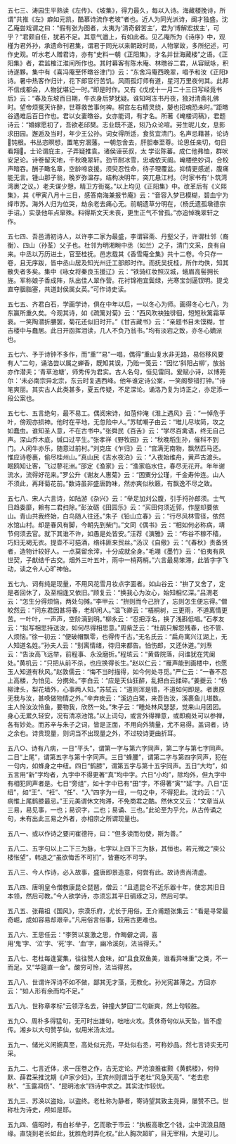 <!-- { "loadSidebar": true } -->
五七三、涛园生平熟读《左传》、《坡集》，得力最久，每以入诗。海藏楼挽诗，所谓“共推《左》癖如元凯，酷慕诗流作老坡”者也。近人为同光派诗，闽才独盛。沈乙庵尝戏谓之曰：“假有张为图者，太夷为‘清奇僻苦主’，君为‘博解宏拔主’，可乎？”君颇自任，犹若不足。其意气遒上，有如此者。见乙庵所为《诗序》中，观槿为君外孙，承遗命刊君集，谓君于同光以来朝政时局，人物掌故，多所纪述，可作史观。听水老人赠君诗，亦有“史料一朝《正阳集》，才名并世海藏楼”之语。《正阳集》者，君监榷江淮间所作也。其时幕客有陈木庵、林暾谷二君，从容赋咏，积诗遂夥。集中有《喜冯庵至怀暾谷津门》云：“东舍冯庵西晚翠，唱予和汝《正阳》诗。暑中热客作归计，花下郎官行苦饥。风雨孤灯师有道，星河万里夜何其。此邦不信成都会，人物犹堪记一时。”即是时作。又有《戊戌十一月二十三日写经竟书后》云：“春及东坡百日期，牛衣身后梦犹疑。谁知呵冻书丹夜，独对清斋礼佛时。望帝烦冤天许醉，世尊救苦事何裨。桐宫左右精灵绕，嫠也招魂恐未时。”距暾谷遇难后百日作也。君以女妻暾谷。女亦能词，有才名。所著《崦楼词稿》，君题诗云：“婚嫁愿初了，吾欲老邱樊。志业既不遂，矧乃众论喧。劳生昵儿女，息影求田园。邂逅及当时，年少王公孙。词女得所适，食贫宜清门。名声忌藉甚，论诗钝根。书丛恣瞑想，置笔穷溷藩。一朝忽舍去，肝胆奉至尊。论思任亲切，旬日看翔。士论谓庇主，子弄疑推袁。诸侯诬苌叔，太  学讼陈蕃。成仁他弗恤，群吠安足论。诗卷留天地，千秋晚翠轩。劲节耐冰雪，忠魂依天阍。崦楼绝妙词，合校声暗吞。酬子瞰名章，空龄啼哀援。须臾忍性命，待子理覆盆。抑情更感逝，腹痛能无言。锺山那子翁，晚岁弥温存。结构决明年，突兀悬江村。（时家书有‘卜筑湾湾裹’之议。）老夫谋少憩，精卫方街冤。”以上均见《正阳集》中。改革后有《义熙集》，其《甲寅八月十三日，感答南海兼报节庵》云：“音容入梦已模糊，碧血宁为绛市苏。海外人归为位哭，劫余老去痛心无。前朝遗草分明在，（杨氏遗孤墩德宗手诏。）实录他年点窜殊。料得斯文天未丧，更生正气不曾孤。”亦追悼晚翠轩之作。

五七四、吾邑清初诗人，以许李二家为最盛，李谓容斋、丹壑父子，许谓杜邻（裔衡）、四山（孙荃）父子也。杜邻为明湘畹中丞（如兰）之子，清门文采，良有自来。中丞以万历进土，官至桂抚。邑志载其《香雪庵全集》共十二卷。今只存一卷，且无序跋，皆中丞山居及知光州迁工部郎时作。而抚吴抚桂，所作均佚，知其散失者多矣。集中《咏女将秦良玉援辽》云：“铁骑红妆照汉城，蛾眉高髻拥长旌。军称娘子香成阵，队出佳人翠作营。花衬锦袍宜鬓绿，光寒宝剑逼钗明。提戈直夺胭脂塞，共道封侯属女英。”可作诗史读。

五七五、齐君白石，学画学诗，俱在中年以后，一以冬心为师。画得冬心七八，为东赢所重久矣。今观其诗，如《疏篱对菊》云：“西风吹袂独徘徊，短短秋篱霜草衰。一笑陶潜折腰罢，菊花还似旧时开。”《甘吉藏书》云：“亲题书目未馍糊，甘吉楼中与蠢居。此日开函挥泪读，几人不负乃翁书。”均有淡宕之致，亦冬心嫡派也。

五七六、予于诗钟不多作，而“重”“易”一唱，偶得“重山复水非无路，易俗移风要有人”二句，诵洛尝以属之蝉香，既知其误，乃贻一笺云：“因忆‘斜阳占柳’，放翁亦作潜夫；‘青草池塘’，师秀传为君实。古人名句，恒见雷同。爰赋小诗，以博莞尔：‘未必南宗异北宗，东云时复遇西峰。他年谁定诗公案，一笑阁黎错打钟。’”诗笔爽丽。其实古人此类甚多，夏五传疑，不足深论。诵洛乃复为诗正之，亦足添一段公案也。

五七七、五言绝句，最不易工。偶阅宋诗，如菹仲淹《淮上遇风》云：“一悼危于叶，傍观亦损神。他时在平地，无忽险中人。”苏轼嘲子由云：“堆儿尽埃简，攻之如蠢虫。谁知圣人意，不在古书中。”张舜民《百舌》云：“学尽百禽语，终无自己声。深山乔木底，缄口过平生。”张孝祥《野牧园》云：“秋晚稻生孙，催科不到门。人闲牛亦乐，随意过前村。”刘克庄《乍归》云：“宫满无南物，飘然匹马还。惟应诗卷裹，偷尽桂州山。”真山民《吉水夜泊》云：“入夜始维舟，黄芦古渡头。眠鸥知让客，飞过蓼花洲。”邵定《渔家》云：“渔家临水住，春尽无花开。年年谢流水，流得好花来。”罗公升《谢友人惠菊》云：“困粟分公瑾，千金寿仲连。山人不须此，再拜菊花前。”数诗虽非盛唐韵味，然亦爽似秋籁，有飘逸不尽之致。

五七八、宋人六言诗，如陆游《杂兴》云：“举足加刘公腹，引手捋孙郎须。士气日趋委靡，赖有二君扫除。”彭汝砺《田园乐》云：“买田何须近郭，作屋却要依山。青山共我终始，白鸟随人往还。”朱子《铅山立春》云：“行尽风林雪径，依然水馆山村。却是春风有脚，今朝先到柴门。”文同《偶书》云：“相如何必称病，靖节何须去官。就下其谁不许，如愚是处皆安。”汪荐《演雅》云：“布谷不稼不穑，巧妇无褐无衣。提壶不可挹酒，络纬匪来贸丝。”汤汉《自儆》云：“《春秋》责备贤者，造物计较好人。一点莫留余滓，十分成就全身。”毛翊《墨竹》云：“伯夷有夙世契，子猷结千古交。烟外三叶五叶，雨中一梢两梢。”六言最易笨滞，此皆字字飞动，读之令人心旷神怡。

五七九、词有纯是现量，不用风花雪月妆点字面者。如山谷云：“拚了又舍了，定是者回休了，及至相逢又依旧。”顾复云：“换我心为汝心，始知相忆深。”吕渭老云：“怎生分得烦恼，两处匀摊。”李甲云：“拚则而今己拚了，忘则怎生便忘得。”僧皎然云：“问东君因甚将春，老却闲人。”温飞卿云：“梧桐树，三更雨，不道离情更苦。一叶叶，一声声，空阶滴到明。”柳永云：“忍把浮名，换了浅斟低唱。”石孝友云：“拟写相思持送汝，如何尽得相思意。”周紫芝云：“杜鹃只解怨残春，也不管、人烦恼。”徐一初云：“便破帽飘零，也得传千古。”无名氏云：“扁舟寓兴江湖上，无人知道名姓。”孙夫人云：“别离情绪，待归来都告。怕伤郎，又还休道。”刘焘云：“告汝高飞远举，前程事、永没磨折。”程垓云：“黄昏院落，问谁犹在凭阑处。”黄机云：“只把从前不杀，也应换得长生。”赵以仁云：“雁声能到画楼中，也愿玉人知道有秋风。”赵敦儒云：“悔不当时描得，如今何处寻觅。”严仁云：“一春不忍上高楼，为怕见、分携处。”李白云：“应是天仙狂醉，乱把白云揉碎。”姜夔云：“杨柳津头，梨花墙外，心事两人知。”苏轼云：“道则浑是错，不道如何即是。者裹原无我与汝，甚唤做物情之外。”辛弃疾云：“溪边白鹭，来吾告汝，溪裹鱼儿堪数。主人怜汝汝怜鱼，要物我，欣然一处。”朱子云：“睡处林风瑟瑟，觉来山月团团。身心无累久轻安，况有清凉池馆。”以上词句，或言外得禅意，或即痴处可以参禅，各有妙处。而苏辛与朱子之词，皆是正面，不用向外猜量，尤不易得。盖词者，诗之余也。诗贵现量，则词当不出现量之外，不过较诗更曲折耳。

五八○、诗有八病，一日“平头”，谓第一字与第六字同声，第二字与第七字同声。二日“上尾”，谓第五字与第十字同声。三日“蜂腰”，谓第二字与第四字同声，犯在一句内，如蜂身之中纽。四日“鹤膝”，谓第五字与第十五宇同声。五日“大均”，如五言用“新”字均者，九字中不得更著“真”均中字。六日“小均”，除均外，但九字中有相犯同声者是。七日“旁组”，如十字中已有“田”字，不得著“寅”“延”字。八日“正纽”，如“王”、“衽”、“任”、“入”四字为一纽，一句之中，不得犯此。沈约云：“八病惟上尾鹤膝最忌。”王元美谓休文拘滞，不免商君之酷。然休文又云：“文章当从三易，易见事，一也；易识字，二也；易诵、三也。”此论至为乎允，从古传诵之句，未有出此三易之外者，亦相宗之所谓现量也。

五八一、或以作诗之要问崔德符，曰：“但多读而勿使，斯为善。”

五八二、五字句以上二下三为脉，七字以上四下三为脉，其恒也。若元微之“庾公楼怅望”，韩退之“虽欲悔舌不可扪”，皆蹇吃不可学。

五八三、今人作诗，必入故事，盛唐即景造意，何尝有此。故诗贵尚清虚。

五八四、唐明皇令僧教康昆仑琵琶，僧云：“且遗昆仑不近乐器十年，使忘其旧日本领，然后可教。”今人欲学诗，亦须忘其平日碉琢之习，然后可学。

五八五、张藉祖《国风》，宗漠乐府，尤长于用俗。王介甫题张集云：“看是寻常最奇崛，成如容易却艰辛。”凡用俗言俗事，较用古更难也。

五八六、王思任云：“李贺以哀激之思，作晦僻之调，喜用‘鬼’字、‘泣’字、‘死’字、‘血’字，幽冷溪刻，法当得夭。”

五八七、老杜每逢宴集，往往赞人食味，如“且食双鱼美，谁看异味重”之类，不一而足。又“华筵直一金”。酸穷可怜，法当得贫。

五八八、世谓许浑诗不如不做，鄙其无才藻，无教化。孙光宪甚薄之。方回亦云：“如人形有余而均不足。”

五八九、世称章孝标“云领浮名去，钟撞大梦回”二句新爽，然上句较胜。

五九○、周朴多得猛句，无可时出雄句，咄咄火攻。贯休奇句似从天坠，皆不虚传。湘乡以大句赞芋仙，似用米汤太过。

五九一、储光义闲婉真至，高处似元亮，平处似右丞，可称妙品。然七言诗实无可采。

五九二、七言近体，求一压卷之作，古无定论。严沧浪推崔颢《黄鹤楼》，何仲默、薛君采推沈期《卢家少妇》，王宾州则谓当于老杜“风急天高”、“老去悲秋”、“玉露凋伤”、“昆明池水”四诗中求之。其实沈作较优。

五九三、苏涣以盗始，以盗终。老杜称为静者，寄诗望其致主尧舜，屡赞不已。世称杜为诗史，颅如是耶。

五九四、僖昭时，有白衫举子，乞而歌于市云：“执板高歌乞个钱，尘中流浪且随缘。直饶到老长如此，犹胜危时弄化权。”此人胸次超旷，目无宰相，大是可儿。

